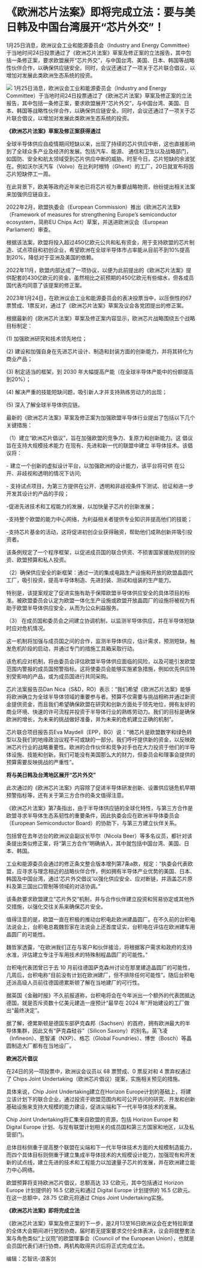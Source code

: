 # 《欧洲芯片法案》即将完成立法：要与美日韩及中国台湾展开“芯片外交”！

1月25日消息，欧洲议会工业和能源委员会（Industry and Energy
Committee）于当地时间24日投票通过了《欧洲芯片法案》草案及修正案的立法报告，其中包括一条修正案，要求欧盟展开“芯片外交”，与中国台湾、美国、日本、韩国等战略性伙伴合作，以确保供应链安全。同时，会议还通过了一项关于芯片联合倡议，以增加对发展此类欧洲生态系统的投资。

![](https://inews.gtimg.com/newsapp_bt/0/15453312388/1000)
1月25日消息，欧洲议会工业和能源委员会（Industry and Energy
Committee）于当地时间24日投票通过了《欧洲芯片法案》草案及修正案的立法报告，其中包括一条修正案，要求欧盟展开“芯片外交”，与中国台湾、美国、日本、韩国等战略性伙伴合作，以确保供应链安全。同时，会议还通过了一项关于芯片联合倡议，以增加对发展此类欧洲生态系统的投资。

**《欧洲芯片法案》草案及修正案获得通过**

全球半导体供应自疫情期间短缺以来，出现了持续的芯片供应中断，这也直接影响到了全球众多产业及经济的发展。包括汽车、能源、
通信和卫生以及战略部门，如国防、安全和航太领域受到芯片供应中断的威胁。时至今日，芯片短缺的余波犹在。例如沃尔沃汽车（Volvo）在比利时根特（Ghent）的工厂，20日就宣布将因芯片短缺停工一周。

在此背景下，欧美等政府近年来也已将芯片视为重要战略物资，纷纷提出相关法案来加强供应链自主。

2022年2月，欧盟执委会（European Commission）推出《欧洲芯片法案》（Framework of measures for
strengthening Europe’s semiconductor ecosystem，简称EU Chips
Act）草案，并送进欧洲议会（European Parliament）审查。

根据该法案，欧盟将投入超过450亿欧元公共和私有资金，用于支持欧盟的芯片制造、试点项目和初创企业，希望欧洲在全球半导体市占率能从目前不到10%提高到20%，降低对于亚洲及美国的依赖。

2022年11月，欧盟内部达成了一项协议，以便为此前提出的《欧洲芯片法案》提供配套的430亿欧元的资金，虽然相比之前预期的450亿欧元有些缩水，但各成员国代表均同意了该提案的修正案。

2023年1月24日，在欧洲议会工业和能源委员会的表决投票当中，以压倒性的67票赞成、1票反对，通过了《欧洲芯片法案》草案及议会各党团提出的修正案。

根据最新的《欧洲芯片法案》草案及修正案内容显示，欧洲芯片战略围绕五个战略目标制定：

(1) 加强欧洲研究和技术领先地位；

(2) 建设和加强自身在先进芯片设计、制造和封装方面的创新能力，并将其转化为商业产品；

(3) 制定适当的框架，到 2030 年大幅提高产能（在全球半导体产能中的份额提高到20%）；

(4) 解决严重的技能短缺问题，吸引新人才并支持熟练劳动力的出现；

(5) 深入了解全球半导体供应链。

最新的《欧洲芯片法案》草案及修正案为加强欧盟半导体行业提出了包括以下几个关键措施：

（1）建立“欧洲芯片倡议”，旨在加强欧盟的竞争力、复原力和创新能力。这 倡议旨在支持大规模技术能力 在现有、先进和新一代的联盟中建立 半导体技术。该倡议将：

\- 建立一个创新的虚拟设计平台，以加强欧洲的设计能力，该平台将可供 在公开、非歧视和透明的情况下访问;

\- 支持试点项目，为第三方提供在公开、透明和非歧视条件下测试、验证和进一步开发其设计的产品的手段；

-促进先进技术和工程能力的发展，以加快量子芯片的创新发展；

-支持整个欧盟的能力中心网络，为利益相关者提供专业知识并提高他们的技能；

-支持芯片基金的活动，这将促进初创企业获得融资，帮助他们成熟创新并吸引投资者。

该条例规定了一个程序框架，以促进成员国的联合供资、不损害国家援助规则的投资、欧盟预算和私人投资。

（2）确保供应安全的新框架：通过一流的集成电路生产设施和开放的欧盟晶圆代工厂，吸引投资，提高半导体制造、先进封装、测试和组装的生产能力。

特别是，该提案规定了促进实施有助于保障欧盟半导体供应安全的具体项目的标准。被欧盟委员会认定为欧盟一体化生产设施或欧盟开放晶圆厂的设施将被视为有助于欧盟半导体供应安全，从而为公众利益服务。

（3） 在成员国和委员会之间建立协调机制，以监测半导体供应，并在半导体短缺时应对危机情况。

这一机制将加强与成员国之间的合作，监测半导体供应，估计需求，预测短缺，触发危机阶段的启动，并通过专门的措施工具箱采取行动。

该危机应对机制，将由委员会评估欧盟半导体供应面临的风险，以及可能引发欧盟范围内警报的成员国预警指标。这将使委员会能够实施紧急措施，例如优先供应特别受影响的产品，或为成员国进行共同采购。

芯片法案报告员Dan
Nica（S&D，RO）表示：“我们希望《欧洲芯片法案》能够将欧洲确立为全球半导体领域的重要参与者。预算不仅需要与挑战相称并通过新资金提供资金，而且我们希望确保欧盟在研究和创新方面处于领先地位，拥有友好的商业环境、快速的许可流程并投资于半导体行业的熟练劳动力。我们的目标是确保欧洲的增长，为未来的挑战做好准备，并为未来的危机建立正确的机制”。

芯片联合项目报告员Eva
Maydell（EPP，BG）说：“微芯片是欧盟数字和绿色转型以及我们的地缘政治议程不可或缺的一部分。我们呼吁提供新的资金，以反映欧洲芯片行业的战略重要性。欧洲的合作伙伴和竞争对手也在大力投资于他们的半导体设施、技能和创新。我们可能没有美国那么大的财力，但委员会和理事会提供的预算需要反映挑战的严重性”。

**将与美日韩及台湾地区展开“芯片外交”**

此次通过的《欧洲芯片法案》内容除了促进半导体研发创新、设置供应链危机早期预警指标等，还有关于第三方合作的条文值得注意。

《欧洲芯片法案》第7条指出，由于半导体供应链的全球化特性，与第三方合作是欧盟寻求半导体生态系韧性的重要条件，因此执委会应在欧洲半导体委员会（European
Semiconductor Board）的协助下，与第三方建立伙伴关系。

包括曾在去年访台的欧洲议会副议长毕尔（Nicola
Beer）等多名议员，都针对该条提出类似修正案，将“第三方合作”明确纳入，其中就包括中国台湾、美国、日本、韩国。

工业和能源委员会通过的修正条文整合版本增列第7条a款，规定：“执委会代表欧盟，应寻求与理念相近的战略伙伴合作，例如拥有半导体产业优势的美国、日本、韩国及中国台湾，通过‘芯片外交倡议’以强化供应安全、应对断链，并涵盖芯片原料及第三国出口管制等领域的对话协调。”

该条款要求欧盟建立“芯片外交”机制，并与合作伙伴建立投资和贸易协定或其他外交措施，以强化交往关系来确保芯片安全。

值得注意的是，欧盟一直在积极的推动台积电赴欧洲建晶圆厂。在不久前的台积电法说会上，台积电总裁魏哲家在法说会上还首度证实，台积电在评估在欧洲建车用晶圆厂的可能性。

魏哲家透露，“在欧洲我们正在与客户和伙伴接洽，将根据客户需求和政府的支持水准，评估建立专注于车用技术的特殊制程晶圆厂的可能性。”

台积电代表团曾已于去 10
月前往德国萨克森州讨论在那里建造晶圆厂的可能性，几周后，台积电称“目前没有计划在欧洲建厂，但不排除任何可能性”。随后台积电还派高级人员前往德国德累斯顿了解在当地建厂的可行性。

据英国《金融时报》不久前报道称，台积电将会在今年派出一个额外的代表团抵达德国，就是否斥资数十亿美元建造一座预计“最早在 2024
年”开始建设的工厂做出“最终决定”。

据了解，德累斯顿是德国东部萨克森邦（Sachsen）的首府，拥有欧洲最大的半导体集群，因此又有“萨克森硅谷”（Silicon
Saxony）的别名。英飞凌（Infineon）、恩智浦（NXP）、格芯（Global
Foundries）、博世（Bosch）等晶圆制造大厂都有在当地设厂。

**欧洲芯片倡议**

在24日的另一项投票中，欧洲议会议员以 68 票赞成、0 票反对和 4 票弃权通过了 Chips Joint
Undertaking（欧洲芯片倡议）提案，实施相关预见的措施。

具体来说，Chip Joint Undertaking建立在Horizon
Europe计划的基础上，将建立该计划下的联合企业，通过投资于欧盟范围内和可公开访问的研究、开发和创新基础设施来支持大规模的能力建设，促进尖端和下一代半导体技术的发展。

Chip Joint Undertaking将汇集来自欧盟的资源，包括 Horizon Europe 和 Digital Europe
计划、与现有联盟计划相关的成员国和第三方国家和地区，以及私营部门。

总体目标侧重于提高整个联盟在尖端和下一代半导体技术方面的大规模制造能力，而四个具体目标则侧重于建立集成半导体技术的大规模设计能力，加强现有和开发新的试点线，建立先进的技术和工程能力以加速量子芯片的发展，并在欧洲建立能力中心网络。

欧盟预算将支持欧洲芯片倡议，总额高达 33 亿欧元，其中包括通过 Horizon Europe 计划提供的 16.5 亿欧元和通过 Digital
Europe 计划提供的 16.5 亿欧元。在这一总额中，28.75 亿欧元将通过 Chips Joint Undertaking实施。

**《欧洲芯片法案》即将完成立法**

《欧洲芯片法案》草案及修正案的下一步，是2月13至16日欧洲议会在史特拉斯堡的全体大会期间进行党团协商，届时若无提案要求交付全体表决，议会将就整套法案与角色类似“上议院”的欧盟理事会（Council
of the European Union），也就是会员国代表们进行协商，两机构取得共识后将正式完成立法。

编辑：芯智讯-浪客剑

